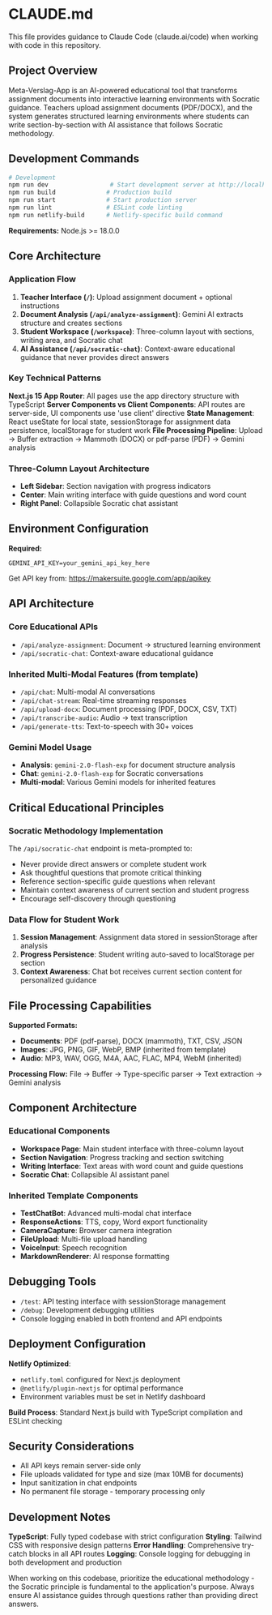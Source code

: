 # CLAUDE.md

This file provides guidance to Claude Code (claude.ai/code) when working with code in this repository.

## Project Overview

Meta-Verslag-App is an AI-powered educational tool that transforms assignment documents into interactive learning environments with Socratic guidance. Teachers upload assignment documents (PDF/DOCX), and the system generates structured learning environments where students can write section-by-section with AI assistance that follows Socratic methodology.

## Development Commands

```bash
# Development
npm run dev                 # Start development server at http://localhost:3000
npm run build              # Production build
npm run start              # Start production server
npm run lint               # ESLint code linting
npm run netlify-build      # Netlify-specific build command
```

**Requirements:** Node.js >= 18.0.0

## Core Architecture

### Application Flow
1. **Teacher Interface (`/`)**: Upload assignment document + optional instructions
2. **Document Analysis (`/api/analyze-assignment`)**: Gemini AI extracts structure and creates sections
3. **Student Workspace (`/workspace`)**: Three-column layout with sections, writing area, and Socratic chat
4. **AI Assistance (`/api/socratic-chat`)**: Context-aware educational guidance that never provides direct answers

### Key Technical Patterns

**Next.js 15 App Router**: All pages use the app directory structure with TypeScript
**Server Components vs Client Components**: API routes are server-side, UI components use 'use client' directive
**State Management**: React useState for local state, sessionStorage for assignment data persistence, localStorage for student work
**File Processing Pipeline**: Upload → Buffer extraction → Mammoth (DOCX) or pdf-parse (PDF) → Gemini analysis

### Three-Column Layout Architecture
- **Left Sidebar**: Section navigation with progress indicators
- **Center**: Main writing interface with guide questions and word count
- **Right Panel**: Collapsible Socratic chat assistant

## Environment Configuration

**Required:**
```env
GEMINI_API_KEY=your_gemini_api_key_here
```

Get API key from: https://makersuite.google.com/app/apikey

## API Architecture

### Core Educational APIs
- `/api/analyze-assignment`: Document → structured learning environment
- `/api/socratic-chat`: Context-aware educational guidance

### Inherited Multi-Modal Features (from template)
- `/api/chat`: Multi-modal AI conversations
- `/api/chat-stream`: Real-time streaming responses  
- `/api/upload-docx`: Document processing (PDF, DOCX, CSV, TXT)
- `/api/transcribe-audio`: Audio → text transcription
- `/api/generate-tts`: Text-to-speech with 30+ voices

### Gemini Model Usage
- **Analysis**: `gemini-2.0-flash-exp` for document structure analysis
- **Chat**: `gemini-2.0-flash-exp` for Socratic conversations
- **Multi-modal**: Various Gemini models for inherited features

## Critical Educational Principles

### Socratic Methodology Implementation
The `/api/socratic-chat` endpoint is meta-prompted to:
- Never provide direct answers or complete student work
- Ask thoughtful questions that promote critical thinking
- Reference section-specific guide questions when relevant
- Maintain context awareness of current section and student progress
- Encourage self-discovery through questioning

### Data Flow for Student Work
1. **Session Management**: Assignment data stored in sessionStorage after analysis
2. **Progress Persistence**: Student writing auto-saved to localStorage per section
3. **Context Awareness**: Chat bot receives current section content for personalized guidance

## File Processing Capabilities

**Supported Formats:**
- **Documents**: PDF (pdf-parse), DOCX (mammoth), TXT, CSV, JSON
- **Images**: JPG, PNG, GIF, WebP, BMP (inherited from template)
- **Audio**: MP3, WAV, OGG, M4A, AAC, FLAC, MP4, WebM (inherited)

**Processing Flow:** File → Buffer → Type-specific parser → Text extraction → Gemini analysis

## Component Architecture

### Educational Components
- **Workspace Page**: Main student interface with three-column layout
- **Section Navigation**: Progress tracking and section switching
- **Writing Interface**: Text areas with word count and guide questions
- **Socratic Chat**: Collapsible AI assistant panel

### Inherited Template Components
- **TestChatBot**: Advanced multi-modal chat interface
- **ResponseActions**: TTS, copy, Word export functionality
- **CameraCapture**: Browser camera integration
- **FileUpload**: Multi-file upload handling
- **VoiceInput**: Speech recognition
- **MarkdownRenderer**: AI response formatting

## Debugging Tools

- `/test`: API testing interface with sessionStorage management
- `/debug`: Development debugging utilities
- Console logging enabled in both frontend and API endpoints

## Deployment Configuration

**Netlify Optimized**: 
- `netlify.toml` configured for Next.js deployment
- `@netlify/plugin-nextjs` for optimal performance
- Environment variables must be set in Netlify dashboard

**Build Process**: Standard Next.js build with TypeScript compilation and ESLint checking

## Security Considerations

- All API keys remain server-side only
- File uploads validated for type and size (max 10MB for documents)
- Input sanitization in chat endpoints
- No permanent file storage - temporary processing only

## Development Notes

**TypeScript**: Fully typed codebase with strict configuration
**Styling**: Tailwind CSS with responsive design patterns
**Error Handling**: Comprehensive try-catch blocks in all API routes
**Logging**: Console logging for debugging in both development and production

When working on this codebase, prioritize the educational methodology - the Socratic principle is fundamental to the application's purpose. Always ensure AI assistance guides through questions rather than providing direct answers.